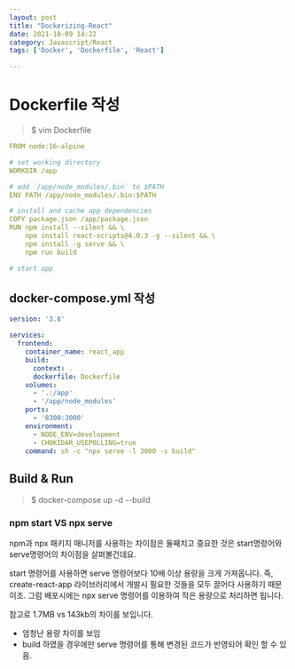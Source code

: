 ```yaml
---
layout: post
title: "Dockerizing-React"
date: 2021-10-09 14:22
category: Javascript/React
tags: ['Docker', 'Dockerfile', 'React']

---
```


# Dockerfile 작성

> $ vim Dockerfile

```yml
FROM node:16-alpine

# set working directory
WORKDIR /app

# add `/app/node_modules/.bin` to $PATH
ENV PATH /app/node_modules/.bin:$PATH

# install and cache app dependencies
COPY package.json /app/package.json
RUN npm install --silent && \
    npm install react-scripts@4.0.3 -g --silent && \
    npm install -g serve && \
    npm run build

# start app
```

## docker-compose.yml 작성
```yml
version: '3.8'

services:
  frontend:
    container_name: react_app
    build:
      context: .
      dockerfile: Dockerfile
    volumes:
      - '.:/app'
      - '/app/node_modules'
    ports:
      - '8300:3000'
    environment:
      - NODE_ENV=development
      - CHOKIDAR_USEPOLLING=true
    command: sh -c "npx serve -l 3000 -s build"

```

## Build & Run

> $ docker-compose up -d --build


### npm start VS npx serve

npm과 npx 패키지 매니저를 사용하는 차이점은 둘째치고 중요한 것은 start명령어와 serve명령어의 차이점을 살펴볼건데요. 

start 명령어를 사용하면 serve 명령어보다 10배 이상 용량을 크게 가져옵니다. 
즉, create-react-app 라이브러리에서 개발시 필요한 것들을 모두 끌어다 사용하기 때문이조. 
그럼 배포시에는 npx serve 명령어를 이용하여 작은 용량으로 처리하면 됩니다. 

참고로 1.7MB vs 143kb의 차이를 보입니다.
 - 엄청난 용량 차이를 보임
 - build 하였을 경우에만 serve 명령어를 통해 변경된 코드가 반영되어 확인 할 수 있음.
